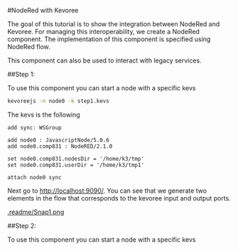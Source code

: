 #NodeRed with Kevoree

The goal of this tutorial is to show the integration between NodeRed and Kevoree. For managing this interoperability, we create a NodeRed component. The implementation of this component is specified using NodeRed flow.

This component can also be used to interact with legacy services.

##Step 1:

To use this component you can start a node with a specific kevs

```sh
kevoreejs -n node0 -k step1.kevs
```

The kevs is the following


```kevs
add sync: WSGroup

add node0 : JavascriptNode/5.0.6
add node0.comp831 : NodeRED/2.1.0

set node0.comp831.nodesDir = '/home/k3/tmp'
set node0.comp831.userDir = '/home/k3/tmp1'

attach node0 sync
```

Next go to [http://localhost:9090/](http://localhost:9090/). You can see that we generate two elements in the flow that corresponds to the kevoree input and output ports.

[.readme/Snap1.png](image)

##Step 2:

To use this component you can start a node with a specific kevs
